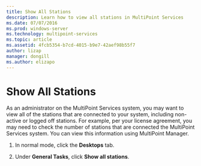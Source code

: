 ```yaml
---
title: Show All Stations
description: Learn how to view all stations in MultiPoint Services
ms.date: 07/07/2016
ms.prod: windows-server
ms.technology: multipoint-services
ms.topic: article
ms.assetid: 4fcb5354-b7cd-4015-b9e7-42aef98b55f7
author: lizap
manager: dongill
ms.author: elizapo
---
```

# Show All Stations
As an administrator on the MultiPoint Services system, you may want to view all of the stations that are connected to your system, including non\-active or logged off stations. For example, per your license agreement, you may need to check the number of stations that are connected the MultiPoint Services system. You can view this information using MultiPoint Manager.  
  
1.  In normal mode, click the **Desktops** tab.  
  
2.  Under **General Tasks**, click **Show all stations**.